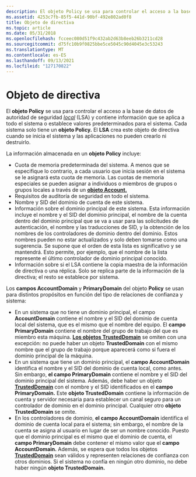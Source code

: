 ```yaml
---
description: El objeto Policy se usa para controlar el acceso a la base de datos de autoridad de seguridad local (LSA) y contiene información que se aplica a todo el sistema o establece valores predeterminados para el sistema.
ms.assetid: 4253c7fb-85f5-441d-90bf-492e802ad0f8
title: Objeto de directiva
ms.topic: article
ms.date: 05/31/2018
ms.openlocfilehash: fcceec080d51f9c432ab2d63b8eeb26b3211cd28
ms.sourcegitcommit: d75fc10b9f0825bbe5ce5045c90d4045e3c53243
ms.translationtype: MT
ms.contentlocale: es-ES
ms.lasthandoff: 09/13/2021
ms.locfileid: "127170822"
---
```

# <a name="policy-object"></a>Objeto de directiva

El **objeto Policy** se usa para controlar el acceso a la base de datos de autoridad de seguridad [*local*](/windows/desktop/SecGloss/l-gly) (LSA) y contiene información que se aplica a todo el sistema o establece valores predeterminados para el sistema. Cada sistema solo tiene un **objeto Policy.** El **LSA** crea este objeto de directiva cuando se inicia el sistema y las aplicaciones no pueden crearlo ni destruirlo.

La información almacenada en un **objeto Policy** incluye:

-   Cuota de memoria predeterminada del sistema. A menos que se especifique lo contrario, a cada usuario que inicia sesión en el sistema se le asignará esta cuota de memoria. Las cuotas de memoria especiales se pueden asignar a individuos o miembros de grupos o grupos locales a través de un [**objeto Account.**](account-object.md)
-   Requisitos de auditoría de seguridad en todo el sistema.
-   Nombre y SID del dominio de cuenta de este sistema.
-   Información sobre el dominio principal de este sistema. Esta información incluye el nombre y el SID del dominio principal, el nombre de la cuenta dentro del dominio principal que se va a usar para las solicitudes de autenticación, el nombre y las traducciones de SID, y la obtención de los nombres de los controladores de dominio dentro del dominio. Estos nombres pueden no estar actualizados y solo deben tomarse como una sugerencia. Se supone que el orden de esta lista es significativo y se mantendrá. Esto permite, por ejemplo, que el nombre de la lista represente el último controlador de dominio principal conocido.
-   Información sobre si el LSA contiene la copia maestra de la información de directiva o una réplica. Solo se replica parte de la información de la directiva; el resto se establece por sistema.

Los **campos AccountDomain** y **PrimaryDomain** del objeto **Policy** se usan para distintos propósitos en función del tipo de relaciones de confianza y sistema:

-   En un sistema que no tiene un dominio principal, el campo **AccountDomain** contiene el nombre y el SID del dominio de cuenta local del sistema, que es el mismo que el nombre del equipo. El **campo PrimaryDomain** contiene el nombre del grupo de trabajo del que es miembro esta máquina. [**Los objetos TrustedDomain**](trusteddomain-object.md) se omiten con una excepción: no puede haber un objeto **TrustedDomain** con el mismo nombre que el grupo de trabajo porque aparecerá como si fuera el dominio principal de la máquina.
-   En un sistema que tiene un dominio principal, el **campo AccountDomain** identifica el nombre y el SID del dominio de cuenta local, como antes. Sin embargo, **el campo PrimaryDomain** contiene el nombre y el SID del dominio principal del sistema. Además, debe haber un objeto [**TrustedDomain**](trusteddomain-object.md) con el nombre y el SID identificados en el **campo PrimaryDomain.** Este **objeto TrustedDomain** contiene la información de cuenta y servidor necesaria para establecer un canal seguro para un controlador de dominio en el dominio principal. Cualquier otro **objeto TrustedDomain** se omite.
-   En los controladores de dominio, **el campo AccountDomain** identifica el dominio de cuenta local para el sistema; sin embargo, el nombre de la cuenta se asigna al usuario en lugar de ser un nombre conocido. Puesto que el dominio principal es el mismo que el dominio de cuenta, el **campo PrimaryDomain** debe contener el mismo valor que el **campo AccountDomain.** Además, se espera que todos los objetos [**TrustedDomain**](trusteddomain-object.md) sean válidos y representen relaciones de confianza con otros dominios. Si el sistema no confía en ningún otro dominio, no debe haber ningún **objeto TrustedDomain.**

 

 
